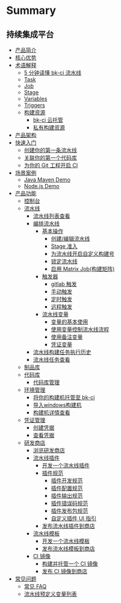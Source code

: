 # Summary

## 持续集成平台

* [产品简介](产品白皮书/产品简介/README.md)
* [核心优势](产品白皮书/产品简介/Advantages.md)
* [术语解释]()
    * [5 分钟读懂 bk-ci 流水线](产品白皮书/Concepts/Learn-pipeline-in-5min.md)
    * [Task](产品白皮书/Concepts/Task.md)
    * [Job](产品白皮书/Concepts/Job.md)
    * [Stage](产品白皮书/Concepts/Stage.md)
    * [Variables](产品白皮书/Concepts/Variables.md)
    * [Triggers](产品白皮书/Concepts/Triggers.md)
    * [构建资源]()
        * [bk-ci 云托管](产品白皮书/Concepts/Resources_hosted.md)
        * [私有构建资源](产品白皮书/Concepts/Resources_self.md)
* [产品架构](产品白皮书/产品简介/Architecture.md)
* [快速入门]()
    * [创建你的第一条流水线](产品白皮书/Quickstarts/Create-your-first-pipeline.md)
    * [关联你的第一个代码库](产品白皮书/Quickstarts/Link-your-first-repo.md)
    * [为你的 Git 工程开启 CI](产品白皮书/Quickstarts/Enable-ci.md)
* [场景案例]()
    * [Java Maven Demo](产品白皮书/Examples/Java-Maven.md)
    * [Node.js Demo](产品白皮书/Examples/Node.md)
* [产品功能]()
    * [控制台](产品白皮书/Services/Console.md)
    * [流水线]()
        * [流水线列表查看](产品白皮书/Services/Pipeline/pipeline-list.md)
        * [编排流水线]()
            * [基本操作]()
                * [创建/编辑流水线](产品白皮书/Services/Pipeline/pipeline-edit.md)
                * [Stage 准入](产品白皮书/Services/Pipeline/pipeline-edit-guide/gui.md)
                * [为流水线开启自定义构建号](产品白皮书/Services/Pipeline/pipeline-edit-guide/alias-buildno.md)
                * [锁定流水线](产品白皮书/Services/Pipeline/pipeline-edit-guide/disable-pipeline.md)
                * [启用 Matrix Job(构建矩阵)](产品白皮书/Services/Pipeline/pipeline-matrix-job.md)
            * [触发器]()
                * [gitlab 触发](产品白皮书/Services/Pipeline/pipeline-triggers/pipeline-trigger-gitlab.md)
                * [手动触发](产品白皮书/Services/Pipeline/pipeline-triggers/pipeline-trigger-manual.md)
                * [定时触发](产品白皮书/Services/Pipeline/pipeline-triggers/pipeline-trigger-timer.md)
                * [远程触发](产品白皮书/Services/Pipeline/pipeline-triggers/pipeline-trigger-remote.md)
            * [流水线变量]()
                * [变量的基本使用](产品白皮书/Services/Pipeline/pipeline-variables/pipeline-variables-shell-batch.md)
                * [使用变量控制流水线流程](产品白皮书/Services/Pipeline/pipeline-variables/pipeline-variables-flow-control.md)
                * [使用备注变量](产品白皮书/Services/Pipeline/pipeline-variables/pipeline-variables-remark.md)
                * [凭证变量](产品白皮书/Services/Pipeline/pipeline-variables/pipeline-variables-ticket.md)
        * [流水线构建任务执行历史](产品白皮书/Services/Pipeline/pipeline-history.md)            
        * [流水线任务查看](产品白皮书/Services/Pipeline/pipeline-detail.md)
    * [制品库](产品白皮书/Services/Artifactory/Artifactory.md)
    * [代码库]()
        * [代码库管理](产品白皮书/Services/Repos/repos-link.md)
    * [环境管理]()
        * [将你的构建机托管至 bk-ci](产品白皮书/Services/Resource/bkci-hosted.md)
        * [导入windows构建机](产品白皮书/Services/Resource/bkci-hosted-windows-agent.md)
        * [构建机详情查看](产品白皮书/Services/Resource/host-detail.md)
    * [凭证管理]()
        * [创建凭据](产品白皮书/Services/Ticket/ticket-add.md)
        * [查看凭据](产品白皮书/Services/Ticket/ticket-list.md)
    * [研发商店]()
        * [浏览研发商店](产品白皮书/Services/Store/home.md)
        * [流水线插件]()
            * [开发一个流水线插件](产品白皮书/Services/Store/start-new-task.md)
            * [插件规范]()
                * [插件开发规范](产品白皮书/Services/Store/plugins/plugin-specification.md)
                * [插件配置规范](产品白皮书/Services/Store/plugins/plugin-config.md)
                * [插件输出规范](产品白皮书/Services/Store/plugins/plugin-output.md)
                * [插件错误码规范](产品白皮书/Services/Store/plugins/plugin-error-code.md)
                * [插件发布包规范](产品白皮书/Services/Store/plugins/release.md)
                * [自定义插件 UI 指引](产品白皮书/Services/Store/plugins/plugin-custom-ui.md)
            * [发布流水线插件到商店](产品白皮书/Services/Store/upload-new-task.md)            
        * [流水线模板]()
            * [开发一个流水线模板](产品白皮书/Services/Store/start-new-template.md)
            * [发布流水线模板到商店](产品白皮书/Services/Store/release-new-template.md)
        * [CI 镜像]()
            * [构建并托管一个 CI 镜像](产品白皮书/Services/Store/docker-build.md)
            * [发布 CI 镜像到商店](产品白皮书/Services/Store/release-new-image.md)
* [常见问题]()
    * [常见 FAQ](产品白皮书/FAQS/FAQ.md)
    * [流水线预定义变量列表](产品白皮书/FAQS/Variables.md)
